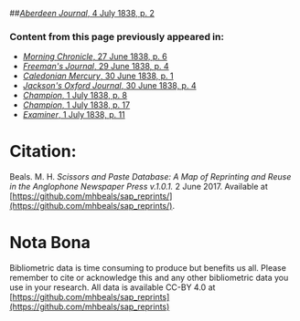 ##[*Aberdeen Journal*, 4 July 1838, p. 2](https://mhbeals.github.io/sap_html/Aberdeen-Journal/Aberdeen-Journal-4-July-1838-p-2)

### Content from this page previously appeared in:
+ [*Morning Chronicle*, 27 June 1838, p. 6](https://mhbeals.github.io/sap_html/Morning-Chronicle/Morning-Chronicle-27-June-1838-p-6)
+ [*Freeman's Journal*, 29 June 1838, p. 4](https://mhbeals.github.io/sap_html/Freeman's-Journal/Freeman's-Journal-29-June-1838-p-4)
+ [*Caledonian Mercury*, 30 June 1838, p. 1](https://mhbeals.github.io/sap_html/Caledonian-Mercury/Caledonian-Mercury-30-June-1838-p-1)
+ [*Jackson's Oxford Journal*, 30 June 1838, p. 4](https://mhbeals.github.io/sap_html/Jackson's-Oxford-Journal/Jackson's-Oxford-Journal-30-June-1838-p-4)
+ [*Champion*, 1 July 1838, p. 8](https://mhbeals.github.io/sap_html/Champion/Champion-1-July-1838-p-8)
+ [*Champion*, 1 July 1838, p. 17](https://mhbeals.github.io/sap_html/Champion/Champion-1-July-1838-p-17)
+ [*Examiner*, 1 July 1838, p. 11](https://mhbeals.github.io/sap_html/Examiner/Examiner-1-July-1838-p-11)
                    
# Citation: 

Beals. M. H. *Scissors and Paste Database: A Map of Reprinting and Reuse in the Anglophone Newspaper Press v.1.0.1.* 2 June 2017. Available at [https://github.com/mhbeals/sap_reprints/](https://github.com/mhbeals/sap_reprints/). 
                    
# Nota Bona

Bibliometric data is time consuming to produce but benefits us all. Please remember to cite or acknowledge this and any other bibliometric data you use in your research. All data is available CC-BY 4.0 at [https://github.com/mhbeals/sap_reprints](https://github.com/mhbeals/sap_reprints)